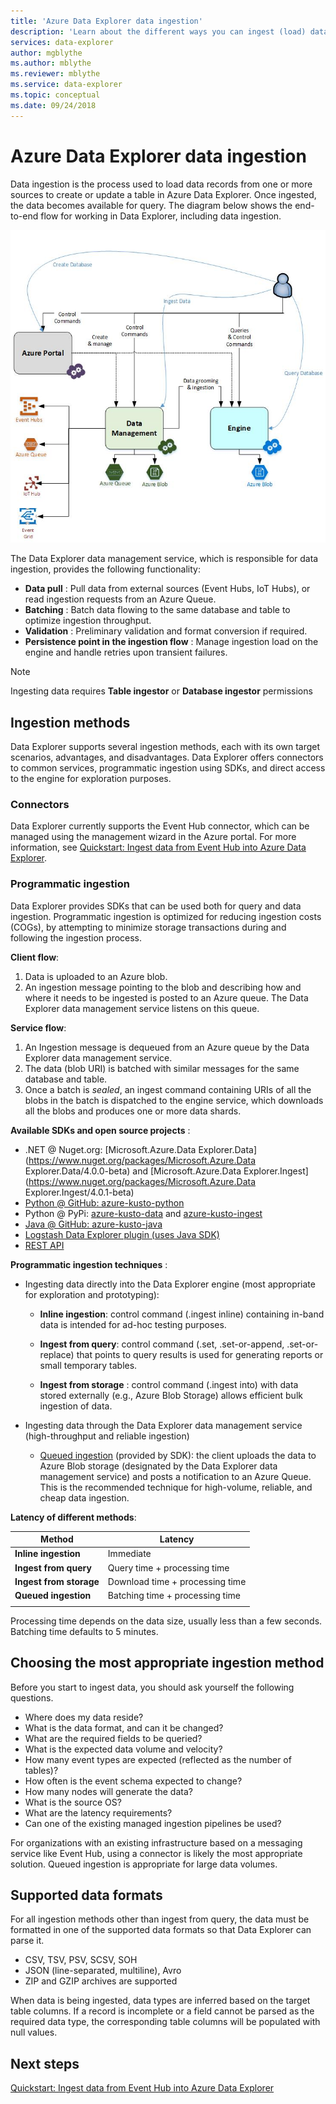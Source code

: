 ```yaml
---
title: 'Azure Data Explorer data ingestion'
description: 'Learn about the different ways you can ingest (load) data in Azure Data Explorer'
services: data-explorer
author: mgblythe
ms.author: mblythe
ms.reviewer: mblythe
ms.service: data-explorer
ms.topic: conceptual
ms.date: 09/24/2018
---
```


# Azure Data Explorer data ingestion

Data ingestion is the process used to load data records from one or more sources to create or update a table in Azure Data Explorer. Once ingested, the data becomes available for query. The diagram below shows the end-to-end flow for working in Data Explorer, including data ingestion.

![Overall data flow](media/ingest-data-overview/overall-data-flow.png)

The Data Explorer data management service, which is responsible for data ingestion, provides the following functionality:

- **Data pull** : Pull data from external sources (Event Hubs, IoT Hubs), or read ingestion requests from an Azure Queue.
- **Batching** : Batch data flowing to the same database and table to optimize ingestion throughput.
- **Validation** : Preliminary validation and format conversion if required.
- **Persistence point in the ingestion flow** : Manage ingestion load on the engine and handle retries upon transient failures.

> [!NOTE]
> Ingesting data requires **Table ingestor** or **Database ingestor** permissions

## Ingestion methods

Data Explorer supports several ingestion methods, each with its own target scenarios, advantages, and disadvantages. Data Explorer offers connectors to common services, programmatic ingestion using SDKs, and direct access to the engine for exploration purposes.

### Connectors

Data Explorer currently supports the Event Hub connector, which can be managed using the management wizard in the Azure portal. For more information, see [Quickstart: Ingest data from Event Hub into Azure Data Explorer](ingest-data-event-hub.md).

### Programmatic ingestion​

Data Explorer provides SDKs that can be used both for query and data ingestion. Programmatic ingestion is optimized for reducing ingestion costs (COGs), by attempting to minimize storage transactions during and following the ingestion process.

**Client flow**:

1. Data is uploaded to an Azure blob.
2. An ingestion message pointing to the blob and describing how and where it needs to be ingested is posted to an Azure queue. The Data Explorer data management service listens on this queue.

**Service flow**:

1. An Ingestion message is dequeued from an Azure queue by the Data Explorer data management service.
2. The data (blob URI) is batched with similar messages for the same database and table.
3. Once a batch is *sealed*, an ingest command containing URIs of all the blobs in the batch is dispatched to the engine service, which downloads all the blobs and produces one or more data shards.

**Available SDKs and open source projects** :

- .NET @ Nuget.org: [Microsoft.Azure.Data Explorer.Data](https://www.nuget.org/packages/Microsoft.Azure.Data Explorer.Data/4.0.0-beta) and [Microsoft.Azure.Data Explorer.Ingest](https://www.nuget.org/packages/Microsoft.Azure.Data Explorer.Ingest/4.0.1-beta)
- [Python @ GitHub: azure-kusto-python](https://github.com/Azure/azure-kusto-python)
- Python @ PyPi: [azure-kusto-data](https://pypi.org/project/azure-kusto-data/) and [azure-kusto-ingest](https://pypi.org/project/azure-kusto-ingest/)
- [Java @ GitHub: azure-kusto-java](https://repos.opensource.microsoft.com/Azure/repos/azure-kusto-java)
- [Logstash Data Explorer plugin (uses Java SDK)](https://repos.opensource.microsoft.com/Azure/repos/logstash-output-kusto)
- [REST API](https://kusto.azurewebsites.net/docs/api/kusto-ingest-client-rest.html)

**Programmatic ingestion techniques** :

- Ingesting data directly into the Data Explorer engine (most appropriate for exploration and prototyping):

  - **Inline ingestion**: control command (.ingest inline) containing in-band data is intended for ad-hoc testing purposes.

  - **Ingest from query**: control command (.set, .set-or-append, .set-or-replace) that points to query results is used for generating reports or small temporary tables.

  - **Ingest from storage** : control command (.ingest into) with data stored externally (e.g., Azure Blob Storage) allows efficient bulk ingestion of data.

- Ingesting data through the Data Explorer data management service (high-throughput and reliable ingestion)

  - [Queued ingestion](https://kusto.azurewebsites.net/docs/api/kusto-ingest-client-library.html#queued-ingestion) (provided by SDK): the client uploads the data to Azure Blob storage (designated by the Data Explorer data management service) and posts a notification to an Azure Queue. This is the recommended technique for high-volume, reliable, and cheap  data ingestion.

**Latency of different methods**:

| Method | Latency |
| --- | --- |
| **Inline ingestion** | Immediate |
| **Ingest from query** | Query time + processing time |
| **Ingest from storage** | Download time + processing time |
| **Queued ingestion** | Batching time + processing time |
| |

Processing time depends on the data size, usually less than a few seconds. Batching time defaults to 5 minutes.

## Choosing the most appropriate ingestion method

Before you start to ingest data, you should ask yourself the following questions.

- Where does my data reside? ​
- What is the data format, and can it be changed? ​
- What are the required fields to be queried? ​
- What is the expected data volume and velocity? ​
- How many event types are expected (reflected as the number of tables)? ​
- How often is the event schema expected to change? ​
- How many nodes will generate the data? ​
- What is the source OS? ​
- What are the latency requirements? ​
- Can one of the existing managed ingestion pipelines be used? ​

For organizations with an existing infrastructure based on a messaging service like Event Hub, using a connector is likely the most appropriate solution. Queued ingestion is appropriate for large data volumes.

## Supported data formats

For all ingestion methods other than ingest from query, the data must be formatted in one of the supported data formats so that Data Explorer can parse it.

- CSV, TSV, PSV, SCSV, SOH​
- JSON (line-separated, multiline), Avro​
- ZIP and GZIP archives are supported

When data is being ingested, data types are inferred based on the target table columns. If a record is incomplete or a field cannot be parsed as the required data type, the corresponding table columns will be populated with null values.

## Next steps

[Quickstart: Ingest data from Event Hub into Azure Data Explorer](ingest-data-event-hub.md)